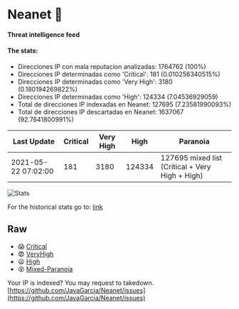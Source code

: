 # Neanet :hocho:
#### Threat intelligence feed
#### The stats:

- Direcciones IP con mala reputacion analizadas: 1764762 (100%)
- Direcciones IP determinadas como 'Critical':  181 (0.010256340515%)
- Direcciones IP determinadas como 'Very High':  3180 (0.180194269822%)
- Direcciones IP determinadas como 'High':  124334 (7.04536929059)
- Total de direcciones IP indexadas en Neanet:  127695 (7.23581990093%)
- Total de direcciones IP descartadas en Neanet:  1637067 (92.7641800991%)

| Last Update | Critical | Very High | High | Paranoia |
| --- | --- | --- | --- | --- |
| 2021-05-22 07:02:00 | 181 | 3180 | 124334 | 127695 mixed list (Critical + Very High + High)|

![Stats](https://docs.google.com/spreadsheets/d/e/2PACX-1vSnaNMIXVabIpDJjufMlzH7poXnshF3mgd8Is1g9ytUEzVsP5my4Trn8f-xkoLLQ38xpL3HtmUexLo6/pubchart?oid=501124687&format=image)

For the historical stats go to: [link](/stats.csv)
## Raw
- :scream: [Critical](https://raw.githubusercontent.com/JavaGarcia/Neanet/master/blacklists/neanet_critical.txt)
- :fearful: [VeryHigh](https://raw.githubusercontent.com/JavaGarcia/Neanet/master/blacklists/neanet_veryHigh.txtt)
- :frowning: [High](https://raw.githubusercontent.com/JavaGarcia/Neanet/master/blacklists/neanet_high.txt)
- :dizzy_face: [Mixed-Paranoia](https://raw.githubusercontent.com/JavaGarcia/Neanet/master/blacklists/neanet_all.txt)


Your IP is indexed? You may request to takedown. [https://github.com/JavaGarcia/Neanet/issues](https://github.com/JavaGarcia/Neanet/issues)











































































































































































































































































































































































































































































































































































































































































































































































































































































































































































































































































































































































































































































































































































































































































































































































































































































































































































































































































































































































































































































































































































































































































































































































































































































































































































































































































































































































































































































































































































































































































































































































































































































































































































































































































































































































































































































































































































































































































































































































































































































































































































































































































































































































































































































































































































































































































































































































































































































































































































































































































































































































































































































































































































































































































































































































































































































































































































































































































































































































































































































































































































































































































































































































































































































































































































































































































































































